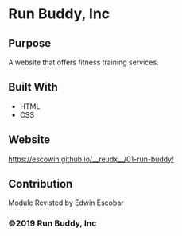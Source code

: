 # Run Buddy, Inc

## Purpose
A website that offers fitness training services.

## Built With
* HTML
* CSS

## Website
https://escowin.github.io/__reudx__/01-run-buddy/

## Contribution
Module Revisted by Edwin Escobar

### ©️2019 Run Buddy, Inc 